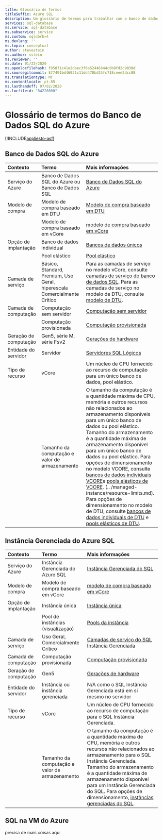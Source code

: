 ```yaml
---
title: Glossário de termos
titleSuffix: Azure SQL
description: Um glossário de termos para trabalhar com o banco de dados SQL do Azure, o SQL Instância Gerenciada do Azure e o SQL na VM do Azure.
services: sql-database
ms.service: sql-database
ms.subservice: service
ms.custom: sqldbrb=4
ms.devlang: ''
ms.topic: conceptual
author: stevestein
ms.author: sstein
ms.reviewer: ''
ms.date: 01/22/2020
ms.openlocfilehash: f05871c41e2deec3f6a52446844c0b8fd2c9038d
ms.sourcegitcommit: 877491bd46921c11dd478bd25fc718ceee2dcc08
ms.translationtype: MT
ms.contentlocale: pt-BR
ms.lasthandoff: 07/02/2020
ms.locfileid: "84220800"
---
```

# <a name="azure-sql-database-glossary-of-terms"></a>Glossário de termos do Banco de Dados SQL do Azure
[!INCLUDE[appliesto-asf](includes/appliesto-asf.md)]

## <a name="azure-sql-database"></a>Banco de Dados SQL do Azure

|Contexto|Termo|Mais informações|
|:---|:---|:---|
|Serviço do Azure|Banco de Dados SQL do Azure ou Banco de Dados SQL|[Banco de Dados SQL do Azure](database/sql-database-paas-overview.md)|
|Modelo de compra|Modelo de compra baseado em DTU|[Modelo de compra baseado em DTU](database/service-tiers-dtu.md)|
||Modelo de compra baseado em vCore|[modelo de compra baseado em vCore](database/service-tiers-vcore.md)|
|Opção de implantação |Banco de dados individual|[Bancos de dados únicos](database/single-database-overview.md)|
||Pool elástico|[Pool elástico](database/elastic-pool-overview.md)|
|Camada de serviço|Básico, Standard, Premium, Uso Geral, hiperescala Comercialmente Crítico|Para as camadas de serviço no modelo vCore, consulte [camadas de serviço do banco de dados SQL](database/service-tiers-vcore.md#service-tiers). Para as camadas de serviço no modelo de DTU, consulte [modelo de DTU](database/service-tiers-dtu.md#compare-the-dtu-based-service-tiers).|
|Camada de computação|Computação sem servidor|[Computação sem servidor](database/service-tiers-vcore.md#compute-tiers)
||Computação provisionada|[Computação provisionada](database/service-tiers-vcore.md#compute-tiers)
|Geração de computação|Gen5, série M, série Fsv2|[Gerações de hardware](database/service-tiers-vcore.md#hardware-generations)
|Entidade do servidor| Servidor |[Servidores SQL Lógicos](database/logical-servers.md)|
|Tipo de recurso|vCore|Um núcleo de CPU fornecido ao recurso de computação para um único banco de dados, pool elástico. |
||Tamanho da computação e valor de armazenamento|O tamanho da computação é a quantidade máxima de CPU, memória e outros recursos não relacionados ao armazenamento disponíveis para um único banco de dados ou pool elástico.  Tamanho do armazenamento é a quantidade máxima de armazenamento disponível para um único banco de dados ou pool elástico. Para opções de dimensionamento no modelo VCORE, consulte [bancos de dados individuais VCORE](database/resource-limits-vcore-single-databases.md)e [pools elásticos de VCORE](database/resource-limits-vcore-elastic-pools.md).  (.. /managed-instance/resource-limits.md).  Para opções de dimensionamento no modelo de DTU, consulte [bancos de dados individuais de DTU](database/resource-limits-dtu-single-databases.md) e [pools elásticos de DTU](database/resource-limits-dtu-elastic-pools.md).

## <a name="azure-sql-managed-instance"></a>Instância Gerenciada do Azure SQL

|Contexto|Termo|Mais informações|
|:---|:---|:---|
|Serviço do Azure|Instância Gerenciada do Azure SQL|[Instância Gerenciada do SQL](managed-instance/sql-managed-instance-paas-overview.md)|
|Modelo de compra|Modelo de compra baseado em vCore|[modelo de compra baseado em vCore](database/service-tiers-vcore.md)|
|Opção de implantação |Instância única|[Instância única](managed-instance/sql-managed-instance-paas-overview.md)|
||Pool de instâncias (visualização)|[Pools da instância](managed-instance/instance-pools-overview.md)|
|Camada de serviço|Uso Geral, Comercialmente Crítico|[Camadas de serviço do SQL Instância Gerenciada](managed-instance/sql-managed-instance-paas-overview.md#service-tiers)|
|Camada de computação|Computação provisionada|[Computação provisionada](database/service-tiers-vcore.md#compute-tiers)|
|Geração de computação|Gen5|[Gerações de hardware](database/service-tiers-vcore.md#hardware-generations)
|Entidade do servidor|Instância ou instância gerenciada| N/A como o SQL Instância Gerenciada está em si mesmo no servidor |
|Tipo de recurso|vCore|Um núcleo de CPU fornecido ao recurso de computação para o SQL Instância Gerenciada.|
||Tamanho da computação e valor de armazenamento|O tamanho da computação é a quantidade máxima de CPU, memória e outros recursos não relacionados ao armazenamento para o SQL Instância Gerenciada.  Tamanho do armazenamento é a quantidade máxima de armazenamento disponível para um Instância Gerenciada do SQL.  Para opções de dimensionamento, [instâncias gerenciadas do SQL](managed-instance/resource-limits.md). |

## <a name="sql-on-azure-vm"></a>SQL na VM do Azure

precisa de mais coisas aqui
